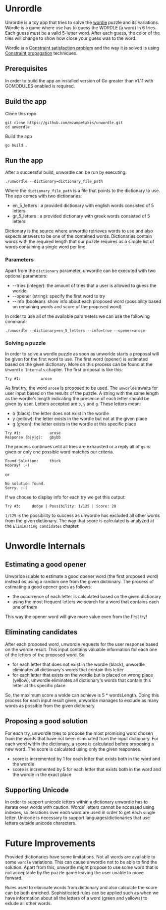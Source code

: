 # Unrordle

Unrordle is a toy app that tries to solve the [wordle](https://www.powerlanguage.co.uk/wordle/) puzzle and its
variations. Wordle is a game where use has to guess the WORDLE (a word) in 6 tries. Each guess must be a valid 5-letter
word. After each guess, the color of the tiles will change to show how close your guess was to the word.

Wordle is a [Constraint satisfaction problem](https://en.wikipedia.org/wiki/Constraint_satisfaction_problem) and the way
it is solved is using [Constraint propagation](https://en.wikipedia.org/wiki/Constraint_propagation) techniques.

## Prerequisites

In order to build the app an installed version of Go greater than v1.11 with GOMODULES enabled is required.

## Build the app

Clone this repo

```console
git clone https://github.com/mzampetakis/unwordle.git
cd unwordle
```

Build the app

```console
go build .
```

## Run the app

After a successful build, unwordle can be run by executing:

```console
./unwordle --dictionary=dictionary_file_path     
```

Where the `dictionary_file_path` is a file that points to the dictionary to use. The app comes with two dictionaries:

* en_5_letters : a provided dictionary with english words consisted of 5 letters
* gr_5_letters : a provided dictionary with greek words consisted of 5 letters

Dictionary is the source where unwordle retrieves words to use and also expects answers to be one of the contained
words. Dictionaries contain words with the required length that our puzzle requires as a simple list of words containing
a single word per line.

### Parameters

Apart from the `dictionary` parameter, unwordle can be executed with two optional parameters:

* --tries (integer): the amount of tries that a user is allowed to guess the worlde
* --opener (string): specify the first word to try
* --info (boolean): show info about each proposed word (possibility based on remaining words and score of the proposed
  word)

In order to use all of the available parameters we can use the following command:

```console
./unwordle --dictionary=en_5_letters --info=true --opener=arose
```

### Solving a puzzle

In order to solve a wordle puzzle as soon as unworlde starts a proposal will be given for the first word to use. The
first word (opener) is estimated based on the given dictionary. More on this process can be found at the  
`Unwordle Internals` chapter. The first proposal is like this:

```
Try #1: 		arose
```

As first try, the word `arose` is proposed to be used. The `unworlde` awaits for user input based on the results of the
puzzle. A string with the same length as the wordle's length indicating the presence of each letter should be given by
user. Letters accepted are `b`, `y` and `g`. These letters mean:

* b (black): the letter does not exist in the wordle
* y (yellow): the letter exists in the wordle but not at the given place
* g (green): the letter exists in the wordle at this specific place

```
Try #1: 	    	arose
Response (b|y|g): 	gbybb
```

The process continues until all tries are exhausted or a reply all of `g`s is given or only one possible word matches
our criteria.

```
Found Solution: 	thick
Hooray! :-)
```

or

```
No solution found.
Sorry. :-(
```

If we choose to display info for each try we get this output:

```
Try #3: 	dodge | Possibility: 1/125 | Score: 20
```

`1/125` is the possibility to success as unwordle has excluded all other words from the given dictionary. The way that
score is calculated is analyzed at the `Eliminating candidates` chapter.

# Unwordle Internals

## Estimating a good opener

Unworlde is able to estimate a good opener word (the first proposed word) instead os using a random one from the given
dictionary. The process of estimating a good opener goes as follows:

* the occurrence of each letter is calculated based on the given dictionary
* using the most frequent letters we search for a word that contains each one of them

This way the opener word will give more value even from the first try!

## Eliminating candidates

After each proposed word, unwordle requests for the user response based on the wordle result. This input contains
valuable information for each one of the letters of the proposed word. So

* for each letter that does not exist in the wordle (black), unwordle eliminates all dictionary's words that contain
  this letter
* for each letter that exists on the wordle but is placed on wrong place (yellow), unwordle eliminates all dictionary's
  words that contain this letter at ths specific place

So, the maximum score a wolde can achieve is 5 * wordsLength. Doing this process for each input result given, unworlde
manages to exclude as many words as possible from the given dictionary.

## Proposing a good solution

For each try, unwordle tries to propose the most promising word chosen from the words that have not been eliminated from
the input dictionary. For each word within the dictionary, a score is calculated before proposing a new word. The score
is calculated using only the given responses.

* score is incremented by 1 for each letter that exists both in the word and the wordle
* score is incremented by 5 for each letter that exists both in the word and the wordle in the exact place

## Supporting Unicode

In order to support unicode letters within a dictionary unwordle has to iterate over words with caution. Words' letters
cannot be accessed using indexes, so iterations over each word are used in order to get each single letter. Unicode is
necessary to support languages/dictionaries that use letters outside unicode characters.

# Future Improvements

Provided dictionaries have some limitations. Not all words are available to some `wordle` variations. This can cause
unwordle not to be able to find the solution. Apart from this, unwordle might propose to use some word that is not
acceptable by the puzzle game leaving the user unable to move forward.

Rules used to eliminate words from dictionary and also calculate the score can be both enriched. Sophisticated rules can
be applied such as when we have information about all the letters of a word (green and yellows) to exlude all other
words.
